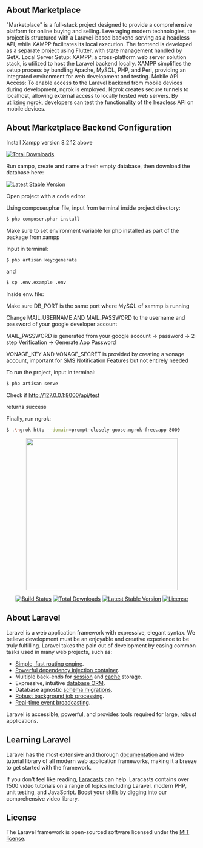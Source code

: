 ## About Marketplace 

"Marketplace" is a full-stack project designed to provide a comprehensive platform for online buying and selling. Leveraging modern technologies, the project is structured with a Laravel-based backend serving as a headless API, while XAMPP facilitates its local execution. The frontend is developed as a separate project using Flutter, with state management handled by GetX.
Local Server Setup:
XAMPP, a cross-platform web server solution stack, is utilized to host the Laravel backend locally. XAMPP simplifies the setup process by bundling Apache, MySQL, PHP, and Perl, providing an integrated environment for web development and testing.
Mobile API Access:
To enable access to the Laravel backend from mobile devices during development, ngrok is employed. Ngrok creates secure tunnels to localhost, allowing external access to locally hosted web servers. By utilizing ngrok, developers can test the functionality of the headless API on mobile devices.


## About Marketplace Backend Configuration

Install Xampp version 8.2.12 above 

<a href="https://www.apachefriends.org/download.html"><img src="https://img.shields.io/packagist/dt/laravel/framework" alt="Total Downloads"></a>

Run xampp, create and name a fresh empty database, then download the database here: 

<a href="https://drive.google.com/drive/folders/11S3gyDeC9NV2jPEph4Jn89UiIlKmTj7U?usp=sharing"><img src="https://img.shields.io/packagist/dt/laravel/framework" alt="Latest Stable Version"></a>

Open project with a code editor

Using composer.phar file, input from terminal inside project directory: 
```sh
$ php composer.phar install
```

Make sure to set environment variable for php installed as part of the package from xampp

Input in terminal: 
```sh
$ php artisan key:generate
```
and 
```sh
$ cp .env.example .env
```

Inside env. file:

Make sure DB_PORT is the same port where MySQL of xammp is running

Change MAIL_USERNAME AND MAIL_PASSWORD to the username and password of your google developer account

MAIL_PASSWORD is generated from your google account -> password -> 2-step Verification -> Generate App Password

VONAGE_KEY AND VONAGE_SECRET is provided by creating a vonage account, important for SMS Notification Features but not entirely needed

To run the project, input in terminal:
```sh
$ php artisan serve
```


Check if http://127.0.0.1:8000/api/test 

returns success

Finally, run ngrok:
```sh
$ .\ngrok http --domain=prompt-closely-goose.ngrok-free.app 8000
```



<p align="center"><a href="https://laravel.com" target="_blank"><img src="https://raw.githubusercontent.com/laravel/art/master/logo-lockup/5%20SVG/2%20CMYK/1%20Full%20Color/laravel-logolockup-cmyk-red.svg" width="400"></a></p>

<p align="center">
<a href="https://travis-ci.org/laravel/framework"><img src="https://travis-ci.org/laravel/framework.svg" alt="Build Status"></a>
<a href="https://packagist.org/packages/laravel/framework"><img src="https://img.shields.io/packagist/dt/laravel/framework" alt="Total Downloads"></a>
<a href="https://packagist.org/packages/laravel/framework"><img src="https://img.shields.io/packagist/v/laravel/framework" alt="Latest Stable Version"></a>
<a href="https://packagist.org/packages/laravel/framework"><img src="https://img.shields.io/packagist/l/laravel/framework" alt="License"></a>
</p>

## About Laravel

Laravel is a web application framework with expressive, elegant syntax. We believe development must be an enjoyable and creative experience to be truly fulfilling. Laravel takes the pain out of development by easing common tasks used in many web projects, such as:

- [Simple, fast routing engine](https://laravel.com/docs/routing).
- [Powerful dependency injection container](https://laravel.com/docs/container).
- Multiple back-ends for [session](https://laravel.com/docs/session) and [cache](https://laravel.com/docs/cache) storage.
- Expressive, intuitive [database ORM](https://laravel.com/docs/eloquent).
- Database agnostic [schema migrations](https://laravel.com/docs/migrations).
- [Robust background job processing](https://laravel.com/docs/queues).
- [Real-time event broadcasting](https://laravel.com/docs/broadcasting).

Laravel is accessible, powerful, and provides tools required for large, robust applications.

## Learning Laravel

Laravel has the most extensive and thorough [documentation](https://laravel.com/docs) and video tutorial library of all modern web application frameworks, making it a breeze to get started with the framework.

If you don't feel like reading, [Laracasts](https://laracasts.com) can help. Laracasts contains over 1500 video tutorials on a range of topics including Laravel, modern PHP, unit testing, and JavaScript. Boost your skills by digging into our comprehensive video library.

## License

The Laravel framework is open-sourced software licensed under the [MIT license](https://opensource.org/licenses/MIT).
